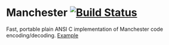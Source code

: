 # Manchester [![Build Status](https://travis-ci.org/mazko/Manchester-Code.svg?branch=master)](https://travis-ci.org/mazko/Manchester-Code)

Fast, portable plain ANSI C implementation of Manchester code encoding/decoding. [Example](http://nongreedy.ru/embedded/2012/10/07/manchester-code-for-dummies/)